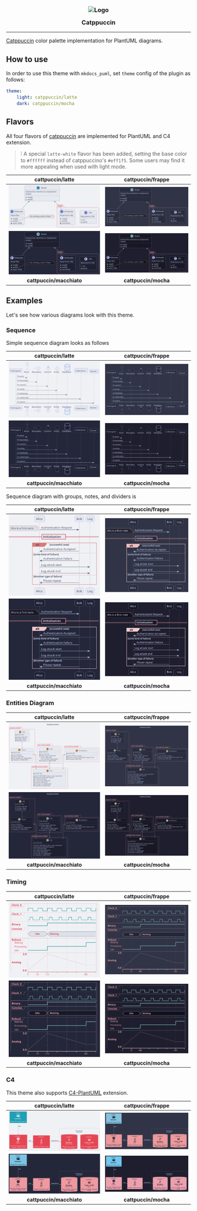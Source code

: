 <h3 align="center">
	<img src="https://raw.githubusercontent.com/catppuccin/catppuccin/main/assets/logos/exports/1544x1544_circle.png" width="100" alt="Logo"/><br/>
	<img src="https://raw.githubusercontent.com/catppuccin/catppuccin/main/assets/misc/transparent.png" height="30" width="0px"/>
	Catppuccin
	<img src="https://raw.githubusercontent.com/catppuccin/catppuccin/main/assets/misc/transparent.png" height="30" width="0px"/>
</h3>

-----------------

[Catppuccin](https://catppuccin.com/) color palette implementation for PlantUML diagrams.

## How to use

In order to use this theme with `mkdocs_puml`, set `theme` config of the plugin as follows:

```yml
theme:
    light: catppuccin/latte
    dark: catppuccin/mocha
```

## Flavors

All four flavors of [catppuccin](https://catppuccin.com/) are implemented for PlantUML
and C4 extension.

> ❕ A special `latte-white` flavor has been added, setting the base color to
> `#ffffff` instead of catppuccino's `#eff1f5`. Some users may find it more
> appealing when used with light mode.

|**cattpuccin/latte**|**cattpuccin/frappe**|
|:-------:|:--------:|
|![latte](examples/classes/classes-latte.svg)|![frappe](examples/classes/classes-frappe.svg)|
|![macchiato](examples/classes/classes-macchiato.svg)|![mocha](examples/classes/classes-mocha.svg)|
|**cattpuccin/macchiato**|**cattpuccin/mocha**|

## Examples

Let's see how various diagrams look with this theme.

### Sequence

Simple sequence diagram looks as follows

|**cattpuccin/latte**|**cattpuccin/frappe**|
|:-------:|:--------:|
|![latte](examples/sequence/sequence-latte.svg)|![frappe](examples/sequence/sequence-frappe.svg)|
|![macchiato](examples/sequence/sequence-macchiato.svg)|![mocha](examples/sequence/sequence-mocha.svg)|
|**cattpuccin/macchiato**|**cattpuccin/mocha**|

Sequence diagram with groups, notes, and dividers is

|**cattpuccin/latte**|**cattpuccin/frappe**|
|:-------:|:--------:|
|![latte](examples/sequence/sequence-full-latte.svg)|![frappe](examples/sequence/sequence-full-frappe.svg)|
|![macchiato](examples/sequence/sequence-full-macchiato.svg)|![mocha](examples/sequence/sequence-full-mocha.svg)|
|**cattpuccin/macchiato**|**cattpuccin/mocha**|

### Entities Diagram

|**cattpuccin/latte**|**cattpuccin/frappe**|
|:-------:|:--------:|
|![latte](examples/entities/entities-latte.svg)|![frappe](examples/entities/entities-frappe.svg)|
|![macchiato](examples/entities/entities-macchiato.svg)|![mocha](examples/entities/entities-mocha.svg)|
|**cattpuccin/macchiato**|**cattpuccin/mocha**|

### Timing

|**cattpuccin/latte**|**cattpuccin/frappe**|
|:-------:|:--------:|
|![latte](examples/timing/timing-latte.svg)|![frappe](examples/timing/timing-frappe.svg)|
|![macchiato](examples/timing/timing-macchiato.svg)|![mocha](examples/timing/timing-mocha.svg)|
|**cattpuccin/macchiato**|**cattpuccin/mocha**|

### C4

This theme also supports [C4-PlantUML](https://github.com/plantuml-stdlib/C4-PlantUML)
extension.

|**cattpuccin/latte**|**cattpuccin/frappe**|
|:-------:|:--------:|
|![latte](examples/c4/c4-latte.svg)|![frappe](examples/c4/c4-frappe.svg)|
|![macchiato](examples/c4/c4-macchiato.svg)|![mocha](examples/c4/c4-mocha.svg)|
|**cattpuccin/macchiato**|**cattpuccin/mocha**|
